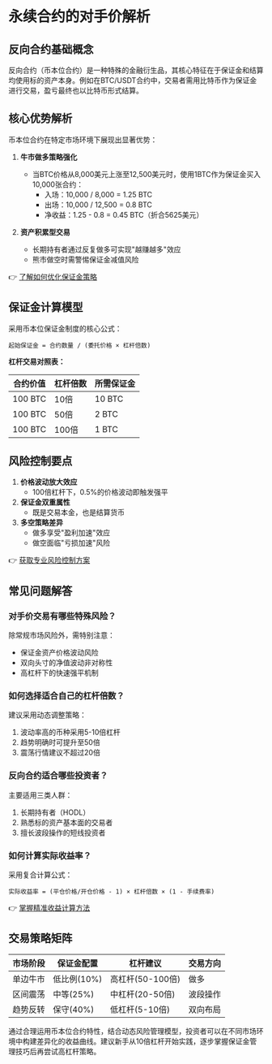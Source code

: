 # 永续合约的对手价解析

## 反向合约基础概念
反向合约（币本位合约）是一种特殊的金融衍生品，其核心特征在于保证金和结算均使用标的资产本身。例如在BTC/USDT合约中，交易者需用比特币作为保证金进行交易，盈亏最终也以比特币形式结算。

## 核心优势解析
币本位合约在特定市场环境下展现出显著优势：

1. **牛市做多策略强化**
   - 当BTC价格从8,000美元上涨至12,500美元时，使用1BTC作为保证金买入10,000张合约：
     - 入场：10,000 / 8,000 = 1.25 BTC
     - 出场：10,000 / 12,500 = 0.8 BTC
     - 净收益：1.25 - 0.8 = 0.45 BTC（折合5625美元）

2. **资产积累型交易**
   - 长期持有者通过反复做多可实现"越赚越多"效应
   - 熊市做空时需警惕保证金减值风险

👉 [了解如何优化保证金策略](https://bit.ly/okx_welcome)

## 保证金计算模型
采用币本位保证金制度的核心公式：

```公式
起始保证金 = 合约数量 / (委托价格 × 杠杆倍数)
```

**杠杆交易对照表：**

| 合约价值 | 杠杆倍数 | 所需保证金 |
|----------|----------|------------|
| 100 BTC  | 10倍     | 10 BTC     |
| 100 BTC  | 50倍     | 2 BTC      |
| 100 BTC  | 100倍    | 1 BTC      |

## 风险控制要点
1. **价格波动放大效应**
   - 100倍杠杆下，0.5%的价格波动即触发强平
2. **保证金双重属性**
   - 既是交易本金，也是结算货币
3. **多空策略差异**
   - 做多享受"盈利加速"效应
   - 做空面临"亏损加速"风险

👉 [获取专业风险控制方案](https://bit.ly/okx_welcome)

## 常见问题解答

### 对手价交易有哪些特殊风险？
除常规市场风险外，需特别注意：
- 保证金资产价格波动风险
- 双向头寸的净值波动非对称性
- 高杠杆下的快速强平机制

### 如何选择适合自己的杠杆倍数？
建议采用动态调整策略：
1. 波动率高的币种采用5-10倍杠杆
2. 趋势明确时可提升至50倍
3. 震荡行情建议不超过20倍

### 反向合约适合哪些投资者？
主要适用三类人群：
1. 长期持有者（HODL）
2. 熟悉标的资产基本面的交易者
3. 擅长波段操作的短线投资者

### 如何计算实际收益率？
采用复合计算公式：
```
实际收益率 = (平仓价格/开仓价格 - 1) × 杠杆倍数 × (1 - 手续费率)
```

👉 [掌握精准收益计算方法](https://bit.ly/okx_welcome)

## 交易策略矩阵
| 市场阶段 | 保证金配置 | 杠杆建议 | 交易方向 |
|----------|------------|----------|----------|
| 单边牛市 | 低比例(10%) | 高杠杆(50-100倍) | 做多     |
| 区间震荡 | 中等(25%)  | 中杠杆(20-50倍)  | 波段操作 |
| 趋势反转 | 保守(40%)  | 低杠杆(5-10倍)   | 双向布局 |

通过合理运用币本位合约特性，结合动态风险管理模型，投资者可以在不同市场环境中构建差异化的收益曲线。建议新手从10倍杠杆开始实践，逐步掌握保证金管理技巧后再尝试高杠杆策略。
